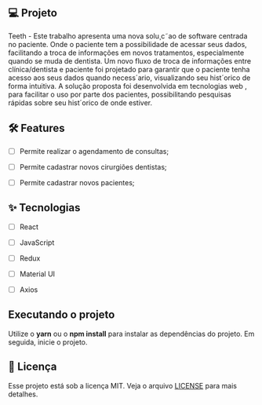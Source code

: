 ## 💻 Projeto
Teeth - Este trabalho apresenta uma nova solu¸c˜ao de software centrada no paciente. Onde o paciente tem a possibilidade de acessar seus dados, facilitando a troca de informações em novos tratamentos, especialmente quando se muda de dentista. Um novo fluxo de troca de informações entre clínica/dentista e paciente foi projetado para garantir que o paciente tenha acesso aos seus dados quando necess´ario, visualizando seu hist´orico de forma intuitiva. A solução proposta foi desenvolvida em tecnologias web , para facilitar o uso por parte dos pacientes, possibilitando pesquisas rápidas sobre seu hist´orico de onde estiver.

## :hammer_and_wrench: Features 

-   [ ] Permite realizar o agendamento de consultas;
-   [ ] Permite cadastrar novos cirurgiões dentistas;
-   [ ] Permite cadastrar novos pacientes;


## ✨ Tecnologias

-   [ ] React
-   [ ] JavaScript
-   [ ] Redux
-   [ ] Material UI
-   [ ] Axios


## Executando o projeto

Utilize o **yarn** ou o **npm install** para instalar as dependências do projeto.
Em seguida, inicie o projeto.



## 📄 Licença

Esse projeto está sob a licença MIT. Veja o arquivo [LICENSE](LICENSE.md) para mais detalhes.

<br />
